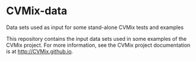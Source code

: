 CVMix-data
==========

Data sets used as input for some stand-alone CVMix tests and examples

This repository contains the input data sets used in some examples of the CVMix project. For more information, see the CVMix project documentation is at http://CVMix.github.io.
